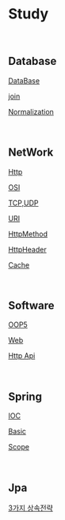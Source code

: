 # Study

<br>


## Database
[DataBase](https://github.com/MarkZiRo/spring-project/edit/master/study/bank/Database/database.md)

[join](https://github.com/MarkZiRo/spring-project/edit/master/study/bank/Database/join.md)

[Normalization](https://github.com/MarkZiRo/spring-project/edit/master/study/bank/Database/Normalization.md)


<br>

## NetWork

[Http](https://github.com/MarkZiRo/spring-project/edit/master/study/bank/Network/Http.md)

[OSI](https://github.com/MarkZiRo/spring-project/edit/master/study/bank/Network/OSI.md)

[TCP,UDP](https://github.com/MarkZiRo/spring-project/edit/master/study/bank/Network/TCPUDP.md)

[URI](https://github.com/MarkZiRo/spring-project/edit/master/study/bank/Network/URI.md)

[HttpMethod](https://github.com/MarkZiRo/spring-project/edit/master/study/bank/Network/HttpMethod.md)

[HttpHeader](https://github.com/MarkZiRo/spring-project/edit/master/study/bank/Network/HttpHeader.md)

[Cache](https://github.com/MarkZiRo/spring-project/edit/master/study/bank/Network/Cache.md)

<br>

## Software

[OOP5](https://github.com/MarkZiRo/spring-project/edit/master/study/bank/Software/OOP5.md)

[Web](https://github.com/MarkZiRo/spring-project/edit/master/study/bank/Software/Web.md)

[Http Api](https://github.com/MarkZiRo/spring-project/edit/master/study/bank/Software/HttpApi.md)


<br>

## Spring

[IOC](https://github.com/MarkZiRo/spring-project/edit/master/study/bank/Spring/IOC.md)

[Basic](https://github.com/MarkZiRo/spring-project/edit/master/study/bank/Spring/Basic.md)

[Scope](https://github.com/MarkZiRo/spring-project/edit/master/study/bank/Spring/Scope.md)


<br>

## Jpa

[3가지 상속전략](https://github.com/MarkZiRo/spring-project/edit/master/study/bank/Jpa/Inheritance.md)



